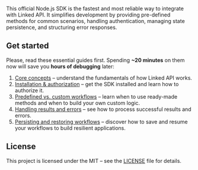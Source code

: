 This official Node.js SDK is the fastest and most reliable way to integrate with Linked API. It simplifies development by providing pre-defined methods for common scenarios, handling authentication, managing state persistence, and structuring error responses.

## Get started
Please, read these essential guides first. Spending **~20 minutes** on them now will save you **hours of debugging** later:

1. [Core concepts](https://linkedapi.io/sdks/core-concepts-0/) – understand the fundamentals of how Linked API works.
2. [Installation & authorization](https://linkedapi.io/sdks/installation-authorization/) – get the SDK installed and learn how to authorize it.
3. [Predefined vs. custom workflows](https://linkedapi.io/sdks/predefined-vs-custom-workflows/) – learn when to use ready-made methods and when to build your own custom logic.
4. [Handling results and errors](https://linkedapi.io/sdks/handling-results-and-errors/) – see how to process successful results and errors.
5. [Persisting and restoring workflows](https://linkedapi.io/sdks/persisting-and-restoring-workflows/) – discover how to save and resume your workflows to build resilient applications.

## License
This project is licensed under the MIT – see the [LICENSE](https://github.com/Linked-API/linkedapi-node/blob/main/LICENSE) file for details.
